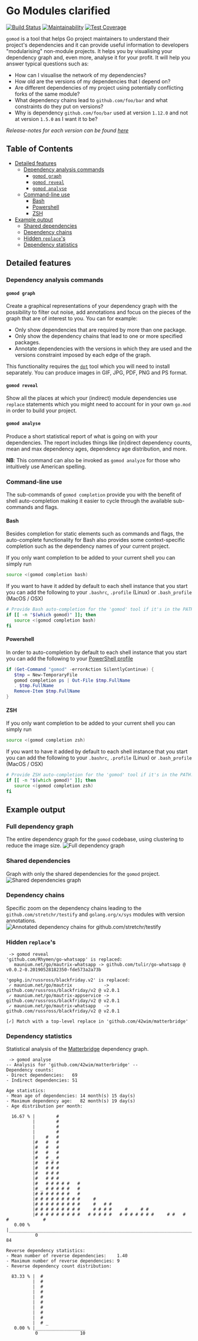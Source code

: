 # Go Modules clarified

[![Build Status](https://travis-ci.com/Helcaraxan/gomod.svg?branch=master)](https://travis-ci.com/Helcaraxan/gomod)
[![Maintainability](https://api.codeclimate.com/v1/badges/42f5920cf5c46650945b/maintainability)](https://codeclimate.com/github/Helcaraxan/gomod/maintainability)
[![Test Coverage](https://api.codeclimate.com/v1/badges/42f5920cf5c46650945b/test_coverage)](https://codeclimate.com/github/Helcaraxan/gomod/test_coverage)

`gomod` is a tool that helps Go project maintainers to understand their project's dependencies and
it can provide useful information to developers "modularising" non-module projects. It helps you by
visualising your dependency graph and, even more, analyse it for your profit. It will help you
answer typical questions such as:

- How can I visualise the network of my dependencies?
- How old are the versions of my dependencies that I depend on?
- Are different dependencies of my project using potentially conflicting forks of the same module?
- What dependency chains lead to `github.com/foo/bar` and what constraints do they put on versions?
- Why is dependency `github.com/foo/bar` used at version `1.12.0` and not at version `1.5.0` as I
  want it to be?

_Release-notes for each version can be found [here](./RELEASE_NOTES.md)_

## Table of Contents

- [Detailed features](#detailed-features)
  - [Dependency analysis commands](#dependency-analysis-commands)
    - [`gomod graph`](#gomod-graph)
    - [`gomod reveal`](#gomod-reveal)
    - [`gomod analyse`](#gomod-analyse)
  - [Command-line use](#command-line-use)
    - [Bash](#bash)
    - [Powershell](#powershell)
    - [ZSH](#zsh)
- [Example output](#example-output)
  - [Shared dependencies](#shared-dependencies)
  - [Dependency chains](#dependency-chains)
  - [Hidden `replace`'s](#hidden-replaces)
  - [Dependency statistics](#dependency-statistics)

## Detailed features

### Dependency analysis commands

#### `gomod graph`

Create a graphical representations of your dependency graph with the possibility to filter out
noise, add annotations and focus on the pieces of the graph that are of interest to you. You can for
example:

- Only show dependencies that are required by more than one package.
- Only show the dependency chains that lead to one or more specified packages.
- Annotate dependencies with the versions in which they are used and the versions constraint
  imposed by each edge of the graph.

This functionality requires the [`dot`](https://www.graphviz.org/) tool which you will need to
install separately. You can produce images in GIF, JPG, PDF, PNG and PS format.

#### `gomod reveal`

Show all the places at which your (indirect) module dependencies use `replace` statements which you
might need to account for in your own `go.mod` in order to build your project.

#### `gomod analyse`

Produce a short statistical report of what is going on with your dependencies. The report includes
things like (in)direct dependency counts, mean and max dependency ages, dependency age distribution,
and more.

**NB**: This command can also be invoked as `gomod analyze` for those who intuitively use American
spelling.

### Command-line use

The sub-commands of `gomod completion` provide you with the benefit of shell auto-completion making
it easier to cycle through the available sub-commands and flags.

#### Bash

Besides completion for static elements such as commands and flags, the auto-complete functionality
for Bash also provides some context-specific completion such as the dependency names of your current
project.

If you only want completion to be added to your current shell you can simply run

```bash
source <(gomod completion bash)
```

If you want to have it added by default to each shell instance that you start you can add the
following to your `.bashrc`, `.profile` (Linux) or `.bash_profile` (MacOS / OSX)

```bash
# Provide Bash auto-completion for the 'gomod' tool if it's in the PATH.
if [[ -n "$(which gomod)" ]]; then
   source <(gomod completion bash)
fi
```

#### Powershell

In order to auto-completion by default to each shell instance that you start you can add the
following to your [PowerShell profile](https://docs.microsoft.com/en-us/powershell/module/microsoft.powershell.core/about/about_profiles?view=powershell-6)

```powershell
if (Get-Command "gomod" -errorAction SilentlyContinue) {
   $tmp = New-TemporaryFile
   gomod completion ps | Out-File $tmp.FullName
   . $tmp.FullName
   Remove-Item $tmp.FullName
}
```

#### ZSH

If you only want completion to be added to your current shell you can simply run

```zsh
source <(gomod completion zsh)
```

If you want to have it added by default to each shell instance that you start you can add the
following to your `.bashrc`, `.profile` (Linux) or `.bash_profile` (MacOS / OSX)

```zsh
# Provide ZSH auto-completion for the 'gomod' tool if it's in the PATH.
if [[ -n "$(which gomod)" ]]; then
   source <(gomod completion zsh)
fi
```

## Example output

### Full dependency graph

The entire dependency graph for the `gomod` codebase, using clustering to reduce the image size.
![Full dependency graph](./images/full.jpg)

### Shared dependencies

Graph with only the shared dependencies for the `gomod` project.
![Shared dependencies graph](./images/shared-dependencies.jpg)

### Dependency chains

Specific zoom on the dependency chains leading to the `github.com/stretchr/testify` and
`golang.org/x/sys` modules with version annotations.
![Annotated dependency chains for `github.com/stretchr/testify`](./images/dependency-chains.jpg)

### Hidden `replace`'s

```text
 -> gomod reveal
'github.com/Rhymen/go-whatsapp' is replaced:
   maunium.net/go/mautrix-whatsapp -> github.com/tulir/go-whatsapp @ v0.0.2-0.20190528182350-fde573a2a73b

'gopkg.in/russross/blackfriday.v2' is replaced:
 ✓ maunium.net/go/mautrix            -> github.com/russross/blackfriday/v2 @ v2.0.1
 ✓ maunium.net/go/mautrix-appservice -> github.com/russross/blackfriday/v2 @ v2.0.1
 ✓ maunium.net/go/mautrix-whatsapp   -> github.com/russross/blackfriday/v2 @ v2.0.1

[✓] Match with a top-level replace in 'github.com/42wim/matterbridge'
```

### Dependency statistics

Statistical analysis of the [Matterbridge](https://github.com/42wim/matterbridge) dependency graph.

```text
 -> gomod analyse
-- Analysis for 'github.com/42wim/matterbridge' --
Dependency counts:
- Direct dependencies:   69
- Indirect dependencies: 51

Age statistics:
- Mean age of dependencies: 14 month(s) 15 day(s)
- Maximum dependency age:   82 month(s) 19 day(s)
- Age distribution per month:

  16.67 % |        #
          |        #
          |        #
          |        #
          |    #   #
          |#   #   #
          |#   #   #
          |#   #   #
          |#   # _ #
          |#   # # #
          |#   # # #
          |#   # # #
          |#   # # #
          |#   # # # # #   #
          |# _ # # # # #   #
          |# # # # # # #   #
          |# # # # # # # # #     #
          |# # # # # # # # #     #   # #
          |# # # # # # # # #     # # # #     #     # #
          |# # # # # # # # #   # # # # #   # # # # # # #     # #   #           #             #
   0.00 % |___________________________________________________________________________________
           0                                                                                84

Reverse dependency statistics:
- Mean number of reverse dependencies:    1.40
- Maximum number of reverse dependencies: 9
- Reverse dependency count distribution:

  83.33 % |  #
          |  #
          |  #
          |  #
          |  #
          |  #
          |  #
          |  #
          |  #
          |  # _
   0.00 % |___________________
           0                10
```
